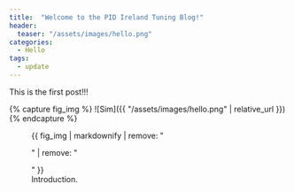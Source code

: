 ```yaml
---
title:  "Welcome to the PID Ireland Tuning Blog!"
header:
  teaser: "/assets/images/hello.png"
categories: 
  - Hello
tags:
  - update
---
```


This is the first post!!!

{% capture fig_img %}
![Sim]({{ "/assets/images/hello.png" | relative_url }})
{% endcapture %}

<figure>
  {{ fig_img | markdownify | remove: "<p>" | remove: "</p>" }}
  <figcaption>Introduction.</figcaption>
</figure>

